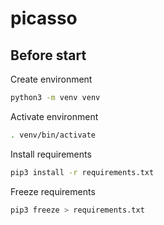 # picasso

## Before start
Create environment
```bash
python3 -m venv venv
```

Activate environment
```bash
. venv/bin/activate
```

Install requirements

```bash
pip3 install -r requirements.txt
```

Freeze requirements

```bash
pip3 freeze > requirements.txt
```